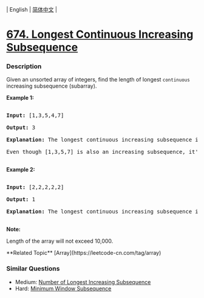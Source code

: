 | English | [简体中文](README.md) |

# [674. Longest Continuous Increasing Subsequence](https://leetcode-cn.com/problems/longest-continuous-increasing-subsequence)
 ### Description
<p>
Given an unsorted array of integers, find the length of longest <code>continuous</code> increasing subsequence (subarray).
</p>

<p><b>Example 1:</b><br />
<pre>
<b>Input:</b> [1,3,5,4,7]
<b>Output:</b> 3
<b>Explanation:</b> The longest continuous increasing subsequence is [1,3,5], its length is 3. 
Even though [1,3,5,7] is also an increasing subsequence, it's not a continuous one where 5 and 7 are separated by 4. 
</pre>
</p>

<p><b>Example 2:</b><br />
<pre>
<b>Input:</b> [2,2,2,2,2]
<b>Output:</b> 1
<b>Explanation:</b> The longest continuous increasing subsequence is [2], its length is 1. 
</pre>
</p>

<p><b>Note:</b>
Length of the array will not exceed 10,000.
</p>
**Related Topic**  [Array](https://leetcode-cn.com/tag/array) 

### Similar Questions
 - Medium:	[Number of Longest Increasing Subsequence](https://leetcode-cn.com/problems/number-of-longest-increasing-subsequence) 
 - Hard:	[Minimum Window Subsequence](https://leetcode-cn.com/problems/minimum-window-subsequence) 
